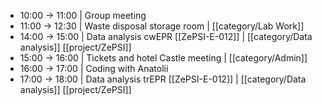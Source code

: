 - 10:00 -> 11:00 | Group meeting
- 11:00 -> 12:30 | Waste disposal storage room | [[category/Lab Work]]
- 14:00 -> 15:00 | Data analysis cwEPR [[ZePSI-E-012]] | [[category/Data analysis]] [[project/ZePSI]]
- 15:00 -> 16:00 | Tickets and hotel Castle meeting | [[category/Admin]]
- 16:00 -> 17:00 | Coding with Anatolii
- 17:00 -> 18:00 | Data analysis trEPR [[ZePSI-E-012]] | [[category/Data analysis]] [[project/ZePSI]]